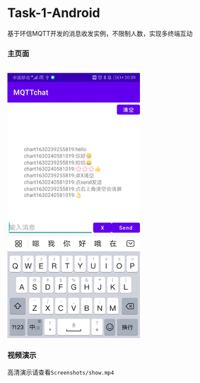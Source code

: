 # Task-1-Android
基于环信MQTT开发的消息收发实例，不限制人数，实现多终端互动

### 主页面
<br /><img src="https://github.com/supmaster/Task-1-Android/blob/main/Screenshots/home.jpg" width="auto" height="600px" alt="主页面"/><br/>
### 视频演示
高清演示请查看```Screenshots/show.mp4```
<br /><img src="https://github.com/supmaster/Task-1-Android/blob/main/Screenshots/show.gif" width="auto" height="600px" alt=""/><br/>
